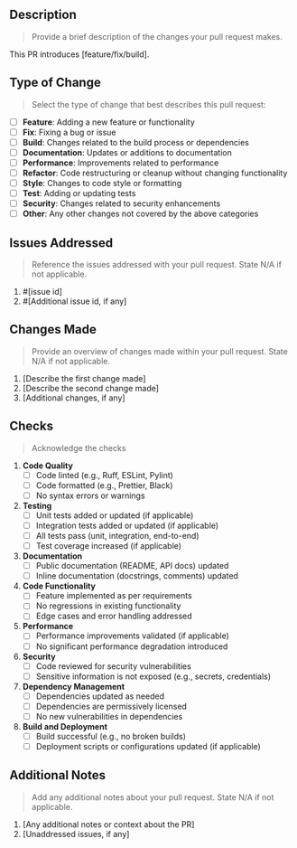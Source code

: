 ## Description
> Provide a brief description of the changes your pull request makes.

This PR introduces [feature/fix/build].

## Type of Change
> Select the type of change that best describes this pull request:

- [ ] **Feature**: Adding a new feature or functionality
- [ ] **Fix**: Fixing a bug or issue
- [ ] **Build**: Changes related to the build process or dependencies
- [ ] **Documentation**: Updates or additions to documentation
- [ ] **Performance**: Improvements related to performance
- [ ] **Refactor**: Code restructuring or cleanup without changing functionality
- [ ] **Style**: Changes to code style or formatting
- [ ] **Test**: Adding or updating tests
- [ ] **Security**: Changes related to security enhancements
- [ ] **Other**: Any other changes not covered by the above categories

## Issues Addressed
> Reference the issues addressed with your pull request. State N/A if not applicable.

1. #[issue id]
2. #[Additional issue id, if any]

## Changes Made
> Provide an overview of changes made within your pull request. State N/A if not applicable.

1. [Describe the first change made]
2. [Describe the second change made]
3. [Additional changes, if any]

## Checks
> Acknowledge the checks

1. **Code Quality**
    - [ ] Code linted (e.g., Ruff, ESLint, Pylint)
    - [ ] Code formatted (e.g., Prettier, Black)
    - [ ] No syntax errors or warnings

2. **Testing**
    - [ ] Unit tests added or updated (if applicable)
    - [ ] Integration tests added or updated (if applicable)
    - [ ] All tests pass (unit, integration, end-to-end)
    - [ ] Test coverage increased (if applicable)

3. **Documentation**
    - [ ] Public documentation (README, API docs) updated
    - [ ] Inline documentation (docstrings, comments) updated

4. **Code Functionality**
    - [ ] Feature implemented as per requirements
    - [ ] No regressions in existing functionality
    - [ ] Edge cases and error handling addressed

5. **Performance**
    - [ ] Performance improvements validated (if applicable)
    - [ ] No significant performance degradation introduced

6. **Security**
    - [ ] Code reviewed for security vulnerabilities
    - [ ] Sensitive information is not exposed (e.g., secrets, credentials)

7. **Dependency Management**
    - [ ] Dependencies updated as needed
    - [ ] Dependencies are permissively licensed
    - [ ] No new vulnerabilities in dependencies

8. **Build and Deployment**
    - [ ] Build successful (e.g., no broken builds)
    - [ ] Deployment scripts or configurations updated (if applicable)

## Additional Notes
> Add any additional notes about your pull request. State N/A if not applicable.

1. [Any additional notes or context about the PR]
2. [Unaddressed issues, if any]

